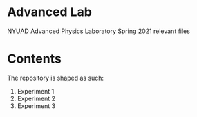 # Advanced Lab
NYUAD Advanced Physics Laboratory Spring 2021 relevant files


# Contents
The repository is shaped as such:

1. Experiment 1
2. Experiment 2
3. Experiment 3
